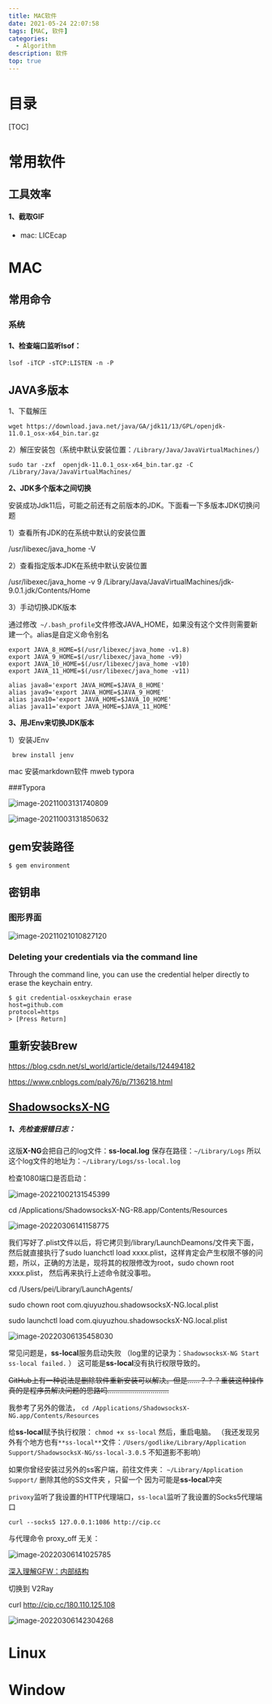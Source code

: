 ```yaml
---
title: MAC软件
date: 2021-05-24 22:07:58
tags: [MAC, 软件]
categories:
  - Algorithm
description: 软件
top: true
---
```




# 目录

[TOC]



# 常用软件

## 工具效率

#### 1、截取GIF

* mac: LICEcap







# MAC

## 常用命令

### 系统

#### 1、检查端口监听lsof：

`lsof -iTCP -sTCP:LISTEN -n -P`





## JAVA多版本

1、下载解压

```
wget https://download.java.net/java/GA/jdk11/13/GPL/openjdk-11.0.1_osx-x64_bin.tar.gz
```

2）解压安装包（系统中默认安装位置：`/Library/Java/JavaVirtualMachines/`）

```
sudo tar -zxf  openjdk-11.0.1_osx-x64_bin.tar.gz -C /Library/Java/JavaVirtualMachines/
```



**2、JDK多个版本之间切换**

安装成功Jdk11后，可能之前还有之前版本的JDK。下面看一下多版本JDK切换问题

1）查看所有JDK的在系统中默认的安装位置

/usr/libexec/java_home  -V

2）查看指定版本JDK在系统中默认安装位置

/usr/libexec/java_home -v 9
/Library/Java/JavaVirtualMachines/jdk-9.0.1.jdk/Contents/Home

3）手动切换JDK版本

通过修改` ~/.bash_profile`文件修改JAVA_HOME，如果没有这个文件则需要新建一个。alias是自定义命令别名

```
export JAVA_8_HOME=$(/usr/libexec/java_home -v1.8)
export JAVA_9_HOME=$(/usr/libexec/java_home -v9)
export JAVA_10_HOME=$(/usr/libexec/java_home -v10)
export JAVA_11_HOME=$(/usr/libexec/java_home -v11)

alias java8='export JAVA_HOME=$JAVA_8_HOME'
alias java9='export JAVA_HOME=$JAVA_9_HOME'
alias java10='export JAVA_HOME=$JAVA_10_HOME'
alias java11='export JAVA_HOME=$JAVA_11_HOME'
```



**3、用JEnv来切换JDK版本**

1）安装JEnv

```
 brew install jenv
```


mac 安装markdown软件 mweb typora





###Typora



![image-20211003131740809](mac/image-20211003131740809.png)



![image-20211003131850632](mac/image-20211003131850632.png)



## gem安装路径

```
$ gem environment
```





## 密钥串

### 图形界面

![image-20211021010827120](mac/image-20211021010827120.png)

### Deleting your credentials via the command line

Through the command line, you can use the credential helper directly to erase the keychain entry.

```shell
$ git credential-osxkeychain erase
host=github.com
protocol=https
> [Press Return]
```



## 重新安装Brew

https://blog.csdn.net/sl_world/article/details/124494182

https://www.cnblogs.com/paly76/p/7136218.html



## [ShadowsocksX-NG](https://www.twisted-meadows.com/shadowsocksx-ng/)

##### 1、先检查报错日志：

这版**X-NG**会把自己的log文件：**ss-local.log**
保存在路径：`~/Library/Logs`
所以这个log文件的地址为：`~/Library/Logs/ss-local.log`

检查1080端口是否启动：

![image-20221002131545399](mac/image-20221002131545399.png)



cd /Applications/ShadowsocksX-NG-R8.app/Contents/Resources

![image-20220306141158775](mac/image-20220306141158775.png)





我们写好了.plist文件以后，将它拷贝到/library/LaunchDeamons/文件夹下面，然后就直接执行了sudo luanchctl load xxxx.plist，这样肯定会产生权限不够的问题，所以，正确的方法是，现将其的权限修改为root，sudo chown root xxxx.plist， 然后再来执行上述命令就没事啦。

cd /Users/pei/Library/LaunchAgents/

sudo chown root com.qiuyuzhou.shadowsocksX-NG.local.plist

sudo launchctl load com.qiuyuzhou.shadowsocksX-NG.local.plist

![image-20220306135458030](mac/image-20220306135458030.png)





常见问题是，**ss-local**服务启动失败
（log里的记录为：`ShadowsocksX-NG Start ss-local failed.` ）
这可能是**ss-local**没有执行权限导致的。

~~GitHub上有一种说法是删除软件重新安装可以解决。但是……？？？重装这种操作真的是程序员解决问题的思路吗…………………………~~

我参考了另外的做法，
`cd /Applications/ShadowsocksX-NG.app/Contents/Resources`

给**ss-local**赋予执行权限：
`chmod +x ss-local`
然后，重启电脑。
（我还发现另外有个地方也有`**ss-local**`文件：`/Users/godlike/Library/Application Support/ShadowsocksX-NG/ss-local-3.0.5`  不知道影不影响）





如果你曾经安装过另外的ss客户端，前往文件夹：
`~/Library/Application Support/`
删除其他的SS文件夹 ，只留一个
因为可能是**ss-local**冲突







`privoxy`监听了我设置的HTTP代理端口，`ss-local`监听了我设置的Socks5代理端口

```
curl --socks5 127.0.0.1:1086 http://cip.cc
```

与代理命令 proxy_off 无关：

![image-20220306141025785](mac/image-20220306141025785.png)



[深入理解GFW：内部结构](https://gfwrev.blogspot.jp/2010/02/gfw.html)

切换到 V2Ray 

curl http://cip.cc/180.110.125.108

![image-20220306142304268](mac/image-20220306142304268.png)





# Linux





# Window

